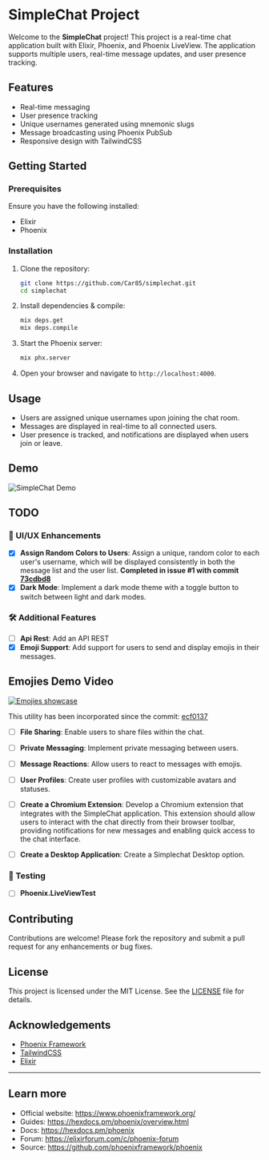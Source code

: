 # SimpleChat Project

Welcome to the **SimpleChat** project! This project is a real-time chat application built with Elixir, Phoenix, and Phoenix LiveView. The application supports multiple users, real-time message updates, and user presence tracking.

## Features

- Real-time messaging
- User presence tracking
- Unique usernames generated using mnemonic slugs
- Message broadcasting using Phoenix PubSub
- Responsive design with TailwindCSS

## Getting Started

### Prerequisites

Ensure you have the following installed:

- Elixir
- Phoenix

### Installation

1. Clone the repository:

    ```sh
    git clone https://github.com/Car85/simplechat.git
    cd simplechat
    ```

2. Install dependencies & compile:

    ```sh
    mix deps.get
    mix deps.compile

    ```

3. Start the Phoenix server:

    ```sh
    mix phx.server
    ```

4. Open your browser and navigate to `http://localhost:4000`.

## Usage

- Users are assigned unique usernames upon joining the chat room.
- Messages are displayed in real-time to all connected users.
- User presence is tracked, and notifications are displayed when users join or leave.

## Demo

![SimpleChat Demo](/assets/simplechat_demo.gif)

## TODO

### 🎨 UI/UX Enhancements

- [x] **Assign Random Colors to Users**: Assign a unique, random color to each user's username, which will be displayed consistently in both the message list and the user list. **Completed in issue #1 with commit [73cdbd8](https://github.com/Car85/simplechat/commit/73cdbd816e4370c7b00c381258cf248a3706b7df)**
- [x] **Dark Mode**: Implement a dark mode theme with a toggle button to switch between light and dark modes.

### 🛠️ Additional Features

- [ ] **Api Rest**: Add an API REST
- [x] **Emoji Support**: Add support for users to send and display emojis in their messages.

## Emojies Demo Video

[![Emojies showcase](https://github.com/user-attachments/assets/01787d72-89ce-49d0-993f-2b7b4ab8f172)](https://github.com/user-attachments/assets/01787d72-89ce-49d0-993f-2b7b4ab8f172)

This utility has been incorporated since the commit: [ecf0137](https://github.com/Car85/simplechat/commit/ecf0137846bac19dc36526b0da0d7b094b074c26)


- [ ] **File Sharing**: Enable users to share files within the chat.
- [ ] **Private Messaging**: Implement private messaging between users.
- [ ] **Message Reactions**: Allow users to react to messages with emojis.
- [ ] **User Profiles**: Create user profiles with customizable avatars and statuses.
- [ ] **Create a Chromium Extension**: Develop a Chromium extension that integrates with the SimpleChat application. This extension should allow users to interact with the chat directly from their browser toolbar, providing notifications for new messages and enabling quick access to the chat interface.
- [ ] **Create a Desktop Application**: Create a Simplechat Desktop option.


### 🔬  Testing

- [ ] **Phoenix.LiveViewTest**


## Contributing

Contributions are welcome! Please fork the repository and submit a pull request for any enhancements or bug fixes.

## License

This project is licensed under the MIT License. See the [LICENSE](LICENSE) file for details.

## Acknowledgements

- [Phoenix Framework](https://www.phoenixframework.org/)
- [TailwindCSS](https://tailwindcss.com/)
- [Elixir](https://elixir-lang.org/)

---



## Learn more

  * Official website: https://www.phoenixframework.org/
  * Guides: https://hexdocs.pm/phoenix/overview.html
  * Docs: https://hexdocs.pm/phoenix
  * Forum: https://elixirforum.com/c/phoenix-forum
  * Source: https://github.com/phoenixframework/phoenix
